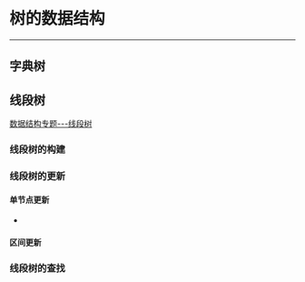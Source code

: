 # 树的数据结构 #
***
## 字典树 ##

## 线段树 ##
[数据结构专题---线段树](http://blog.csdn.net/metalseed/article/details/8039326)
### 线段树的构建 ###

### 线段树的更新 ###
#### 单节点更新 ####
+
#### 区间更新 ####
### 线段树的查找 ###
